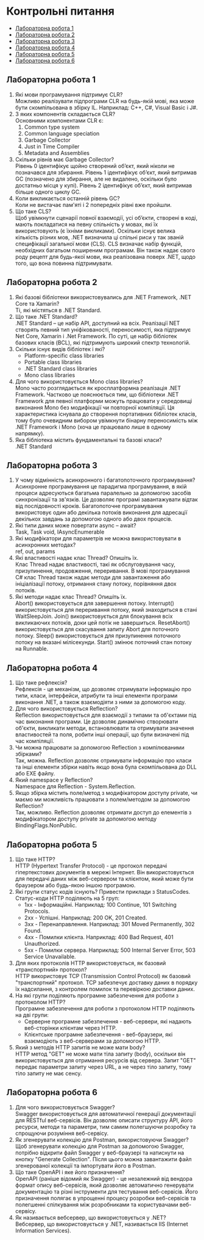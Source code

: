 # Контрольні питання
<ul>
  <li>
    <a href="#lab1">Лабораторна робота 1</a>
  </li>
  <li>
    <a href="#lab2">Лабораторна робота 2</a>
  </li>
  <li>
    <a href="#lab3">Лабораторна робота 3</a>
  </li>
  <li>
    <a href="#lab4">Лабораторна робота 4</a>
  </li>
  <li>
    <a href="#lab5">Лабораторна робота 5</a>
  </li>
  
  <li>
    <a href="#lab6">Лабораторна робота 6</a>
  </li>
</ul>
<div id="lab1">
  <h2>Лабораторна робота 1</h2>
  <ol>
    <li>Які мови програмування підтримує CLR? <br> Можливо реалізувати підпрограми CLR на будь-якій мові, яка може бути скомпільована в збірку IL. Наприклад: C++, C#, Visual Basic і J#. </li>
    <li>З яких компонентів складається CLR? <br> Основними компонентами CLR є: <ol>
        <li>Common type system</li>
        <li>Common language speciation</li>
        <li>Garbage Collector</li>
        <li>Just in Time Compiler</li>
        <li>Metadata and Assemblies</li>
      </ol>
    </li>
    <li>Скільки рівнів має Garbage Collector? <br> Рівень 0 ідентифікує щойно створений об’єкт, який ніколи не позначався для збирання. Рівень 1 ідентифікує об’єкт, який витримав GC (позначено для збирання, але не видалено, оскільки було достатньо місця у купі). Рівень 2 ідентифікує об’єкт, який витримав більше одного циклу GC. </li>
    <li>Коли викликається останній рівень GC? <br> Коли не вистачає пам'яті і 2 попередніх рівні вже пройшли. </li>
    <li>Що таке CLS? <br> Щоб увімкнути сценарії повної взаємодії, усі об’єкти, створені в коді, мають покладатися на певну спільність у мовах, які їх використовують (є їхніми викликами). Оскільки існує велика кількість різних мов, .NET визначила ці спільні риси у так званій специфікації загальної мови (CLS). CLS визначає набір функцій, необхідних багатьом поширеним програмам. Він також надає свого роду рецепт для будь-якої мови, яка реалізована поверх .NET, щодо того, що вона повинна підтримувати. </li>
  </ol>
</div>
<div id="lab2">
  <h2>Лабораторна робота 2</h2>
  <ol>
    <li>Які базові бібліотеки використовувались для .NET Framework, .NET Core та Xamarin? <br> Ті, які містяться в .NET Standard. </li>
    <li>Що таке .NET Standard? <br> .NET Standard – це набір API, доступний на всіх. Реалізації NET створять певний тип уніфікованості, переносимості, яка підтримує Net Core, Xamarin і .Net Framework. По суті, це набір бібліотек базових класів (BCL), які підтримують широкий спектр технологій. </li>
    <li>Скільки існує видів бібліотек і які? <br>
      <ul>
        <li>Platform-specific class libraries</li>
        <li>Portable class libraries</li>
        <li>.NET Standard class libraries</li>
        <li>Mono class libraries</li>
      </ul>
    </li>
    <li>Для чого використовується Mono class libraries? <br> Mono часто розглядається як кросплатформна реалізація .NET Framework. Частково це пояснюється тим, що бібліотеки .NET Framework для певної платформи можуть працювати у середовищі виконання Mono без модифікації чи повторної компіляції. Ця характеристика існувала до створення портативних бібліотек класів, тому було очевидним вибором увімкнути бінарну переносимість між .NET Framework і Mono (хоча це працювало лише в одному напрямку). </li>
    <li>Яка бібліотека містить фундаментальні та базові класи? <br> .NET Standard </li>
  </ol>
</div>
<div id="lab3">
  <h2>Лабораторна робота 3</h2>
  <ol>
    <li>У чому відмінність асинхронного і багатопоточного програмування? <br>Асинхронне програмування це парадигма програмування, в якій процеси адресуються багатьма паралельно за допомогою засобів синхронізації та зв'язків. Це дозволяє програмі завантажувати відтак від послідовності кроків. Багатопоточне програмування використовує один або декілька потоків виконання для адресації декількох завдань за допомогою одного або двох процесів. </li>
    <li>Які типи даних може повертати async – await? <br>Task, Task <T> void, IAsyncEnumerable <T>
    </li>
    <li>Які модифікатори для параметрів не можна використовувати в асинхронних методах? <br>ref, out, params </li>
    <li>Які властивості надає клас Thread? Опишіть їх. <br>Клас Thread надає властивості, такі як обслуговування часу, призупинення, продовження, переривання. В мові програмування C# клас Thread також надає методи для завантаження або ініціалізації потоку, отримання стану потоку, порівняння двох потоків. </li>
    <li>Які методи надає клас Thread? Опишіть їх. <br>Abort() використовується для завершення потоку. Interrupt() використовується для переривання потоку, який знаходиться в стані WaitSleepJoin. Join() використовується для блокування всіх викликаючих потоків, доки цей потік не завершиться. ResetAbort() використовується для скасування запиту Abort для поточного потоку. Sleep() використовується для призупинення поточного потоку на вказані мілісекунди. Start() змінює поточний стан потоку на Runnable. </li>
  </ol>
</div>
<div id="lab4">
  <h2>Лабораторна робота 4</h2>
  <ol>
    <li>Що таке рефлексія? <br>Рефлексія - це механізм, що дозволяє отримувати інформацію про типи, класи, інтерфейси, атрибути та інші елементи програми виконання .NET, а також взаємодіяти з ними за допомогою коду. </li>
    <li>Для чого використовується Reflection? <br>Reflection використовується для взаємодії з типами та об'єктами під час виконання програми. Це дозволяє динамічно створювати об'єкти, викликати методи, встановлювати та отримувати значення властивостей та поля, робити інші операції, що були визначені під час компіляції. </li>
    <li>Чи можна працювати за допомогою Reflection з компілюваними збірками? <br>Так, можна. Reflection дозволяє отримувати інформацію про класи та інші елементи збірки навіть якщо вона була скомпільована до DLL або EXE файлу. </li>
    <li>Який namespace у Reflection? <br>Namespace для Reflection - System.Reflection. </li>
    <li>Якщо збірка містить поле/метод з модифікатором доступу private, чи маємо ми можливість працювати з полем/методом за допомогою Reflection? <br>Так, можливо. Reflection дозволяє отримати доступ до елементів з модифікатором доступу private за допомогою методу BindingFlags.NonPublic. </li>
  </ol>
</div>
<div id="lab5">
  <h2>Лабораторна робота 5</h2>
  <ol>
    <li>Що таке HTTP? <br> HTTP (Hypertext Transfer Protocol) - це протокол передачі гіпертекстових документів в мережі Інтернет. Він використовується для передачі даних між веб-сервером та клієнтом, який може бути браузером або будь-якою іншою програмою. </li>
    <li>Які групи статус кодів існують? Привести приклади з StatusCodes. <br> Статус-коди HTTP поділяють на 5 груп: <ul>
        <li>1xx - Інформаційні. Наприклад: 100 Continue, 101 Switching Protocols.</li>
        <li>2xx - Успішні. Наприклад: 200 OK, 201 Created.</li>
        <li>3xx - Перенаправлення. Наприклад: 301 Moved Permanently, 302 Found.</li>
        <li>4xx - Помилки клієнта. Наприклад: 400 Bad Request, 401 Unauthorized.</li>
        <li>5xx - Помилки сервера. Наприклад: 500 Internal Server Error, 503 Service Unavailable.</li>
      </ul>
    </li>
    <li>Для яких протоколів HTTP використовується, як базовий «транспортний» протокол? <br> HTTP використовує TCP (Transmission Control Protocol) як базовий "транспортний" протокол. TCP забезпечує доставку даних в порядку їх надсилання, з контролем помилок та перевіркою доставки даних. </li>
    <li>На які групи поділяють програмне забезпечення для роботи з протоколом HTTP? <br> Програмне забезпечення для роботи з протоколом HTTP поділяють на дві групи: <ul>
        <li>Серверне програмне забезпечення - веб-сервери, які надають веб-сторінки клієнтам через HTTP.</li>
        <li>Клієнтське програмне забезпечення - веб-браузери, які взаємодіють з веб-серверами за допомогою HTTP.</li>
      </ul>
    </li>
    <li>Який з методів HTTP запитів не може мати body? <br> HTTP метод "GET" не може мати тіла запиту (body), оскільки він використовується для отримання ресурсів від сервера. Запит "GET" передає параметри запиту через URL, а не через тіло запиту, тому тіло запиту не має сенсу. </li>
  </ol>
</div>

<div id="lab6">
  <h2>Лабораторна робота 6</h2>
  <ol>
  <li>Для чого використовується Swagger?<br>Swagger використовується для автоматичної генерації документації для RESTful веб-сервісів. Він дозволяє описати структуру API, його ресурси, методи та параметри, тим самим полегшуючи розробку та спрощуючи розуміння веб-сервісу.</li>
  <li>Як згенерувати колекцію для Postman, використовуючи Swagger?<br>Щоб згенерувати колекцію для Postman за допомогою Swagger, потрібно відкрити файл Swagger у веб-браузері та натиснути на кнопку "Generate Collection". Після цього можна завантажити файл згенерованої колекції та імпортувати його в Postman.</li>
  <li>Що таке OpenAPI і яке його призначення?<br>OpenAPI (раніше відомий як Swagger) - це незалежний від вендора формат опису веб-сервісів, який дозволяє автоматично генерувати документацію та різні інструменти для тестування веб-сервісів. Його призначення полягає в упрощенні процесу розробки веб-сервісів та полегшенні спілкування між розробниками та користувачами веб-сервісу.</li>
  <li>Як називається вебсервер, що використовується у .NET?<br>Вебсервер, що використовується у .NET, називається IIS (Internet Information Services).</li>
</ol>
</div>

